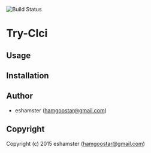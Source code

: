 ![Build Status](https://circleci.com/gh/sample-of-eshamster/try-clci.png?style=shield)

# Try-Clci

## Usage

## Installation

## Author

* eshamster (hamgoostar@gmail.com)

## Copyright

Copyright (c) 2015 eshamster (hamgoostar@gmail.com)
